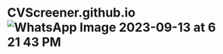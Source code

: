 # CVScreener.github.io![WhatsApp Image 2023-09-13 at 6 21 43 PM](https://github.com/PoojaRawatig/CVScreener.github.io/assets/113825497/bf941c24-71d2-4363-9ebe-8fbce74b2b5d)
